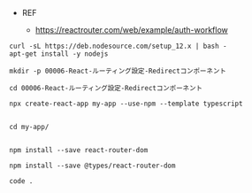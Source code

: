 - REF

  - https://reactrouter.com/web/example/auth-workflow

```
curl -sL https://deb.nodesource.com/setup_12.x | bash -
apt-get install -y nodejs
```


```
mkdir -p 00006-React-ルーティング設定-Redirectコンポーネント

cd 00006-React-ルーティング設定-Redirectコンポーネント

npx create-react-app my-app --use-npm --template typescript


cd my-app/


npm install --save react-router-dom

npm install --save @types/react-router-dom

code .
```


